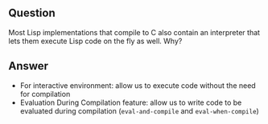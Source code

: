 ## Question

Most Lisp implementations that compile to C also contain an interpreter that lets them execute Lisp code on the fly as well. Why?

## Answer

- For interactive environment: allow us to execute code without the need for compilation
- Evaluation During Compilation feature: allow us to write code to be evaluated during compilation (`eval-and-compile` and `eval-when-compile`)
